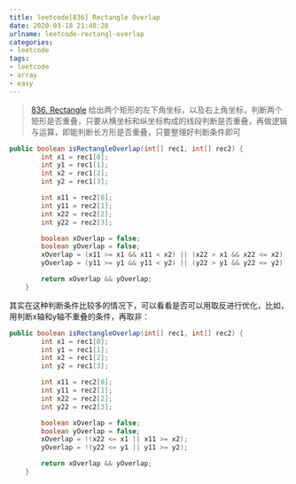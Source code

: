 ```yaml
---
title: leetcode[836] Rectangle Overlap
date: 2020-03-18 21:48:28
urlname: leetcode-rectangl-overlap
categories:
- leetcode
tags:
- leetcode
- array
- easy
---
```


>[836. Rectangle](https://leetcode.com/problems/rectangle-overlap/)
给出两个矩形的左下角坐标，以及右上角坐标，判断两个矩形是否重叠，只要从横坐标和纵坐标构成的线段判断是否重叠，再做逻辑与运算，即能判断长方形是否重叠，只要整理好判断条件即可

<!--more-->

```java
public boolean isRectangleOverlap(int[] rec1, int[] rec2) {
        int x1 = rec1[0];
        int y1 = rec1[1];
        int x2 = rec1[2];
        int y2 = rec1[3];

        int x11 = rec2[0];
        int y11 = rec2[1];
        int x22 = rec2[2];
        int y22 = rec2[3];

        boolean xOverlap = false;
        boolean yOverlap = false;
        xOverlap = (x11 >= x1 && x11 < x2) || (x22 > x1 && x22 <= x2) || (x11 <= x1 && x22 >= x2);
        yOverlap = (y11 >= y1 && y11 < y2) || (y22 > y1 && y22 <= y2) || (y11 <= y1 && y22 >= y2);

        return xOverlap && yOverlap;
    }
```

其实在这种判断条件比较多的情况下，可以看看是否可以用取反进行优化，比如，用判断x轴和y轴不重叠的条件，再取非：

```java
public boolean isRectangleOverlap(int[] rec1, int[] rec2) {
        int x1 = rec1[0];
        int y1 = rec1[1];
        int x2 = rec1[2];
        int y2 = rec1[3];

        int x11 = rec2[0];
        int y11 = rec2[1];
        int x22 = rec2[2];
        int y22 = rec2[3];

        boolean xOverlap = false;
        boolean yOverlap = false;
        xOverlap = !(x22 <= x1 || x11 >= x2);
        yOverlap = !(y22 <= y1 || y11 >= y2);

        return xOverlap && yOverlap;
    }
```
